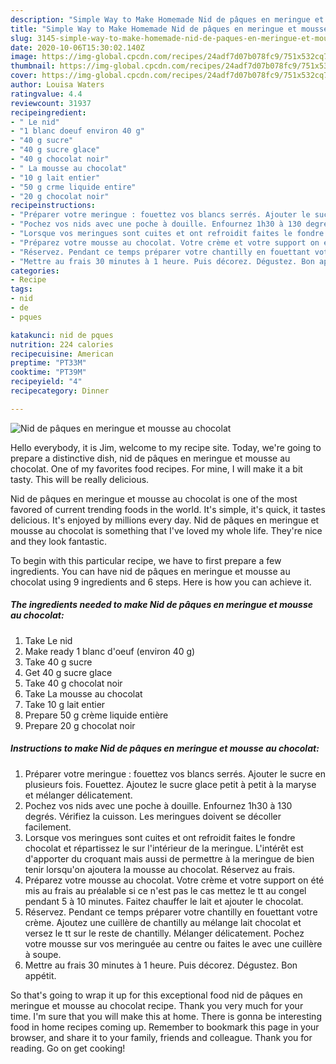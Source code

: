 ```yaml
---
description: "Simple Way to Make Homemade Nid de pâques en meringue et mousse au chocolat"
title: "Simple Way to Make Homemade Nid de pâques en meringue et mousse au chocolat"
slug: 3145-simple-way-to-make-homemade-nid-de-paques-en-meringue-et-mousse-au-chocolat
date: 2020-10-06T15:30:02.140Z
image: https://img-global.cpcdn.com/recipes/24adf7d07b078fc9/751x532cq70/nid-de-paques-en-meringue-et-mousse-au-chocolat-photo-principale-de-la-recette.jpg
thumbnail: https://img-global.cpcdn.com/recipes/24adf7d07b078fc9/751x532cq70/nid-de-paques-en-meringue-et-mousse-au-chocolat-photo-principale-de-la-recette.jpg
cover: https://img-global.cpcdn.com/recipes/24adf7d07b078fc9/751x532cq70/nid-de-paques-en-meringue-et-mousse-au-chocolat-photo-principale-de-la-recette.jpg
author: Louisa Waters
ratingvalue: 4.4
reviewcount: 31937
recipeingredient:
- " Le nid"
- "1 blanc doeuf environ 40 g"
- "40 g sucre"
- "40 g sucre glace"
- "40 g chocolat noir"
- " La mousse au chocolat"
- "10 g lait entier"
- "50 g crme liquide entire"
- "20 g chocolat noir"
recipeinstructions:
- "Préparer votre meringue : fouettez vos blancs serrés. Ajouter le sucre en plusieurs fois. Fouettez. Ajoutez le sucre glace petit à petit à la maryse et mélanger délicatement."
- "Pochez vos nids avec une poche à douille. Enfournez 1h30 à 130 degrés. Vérifiez la cuisson. Les meringues doivent se décoller facilement."
- "Lorsque vos meringues sont cuites et ont refroidit faites le fondre chocolat et répartissez le sur l&#39;intérieur de la meringue. L&#39;intérêt est d&#39;apporter du croquant mais aussi de permettre à la meringue de bien tenir lorsqu&#39;on ajoutera la mousse au chocolat. Réservez au frais."
- "Préparez votre mousse au chocolat. Votre crème et votre support on été mis au frais au préalable si ce n&#39;est pas le cas mettez le tt au congel pendant 5 à 10 minutes. Faitez chauffer le lait et ajouter le chocolat."
- "Réservez. Pendant ce temps préparer votre chantilly en fouettant votre crème. Ajoutez une cuillère de chantilly au mélange lait chocolat et versez le tt sur le reste de chantilly. Mélanger délicatement. Pochez votre mousse sur vos meringuée au centre ou faites le avec une cuillère à soupe."
- "Mettre au frais 30 minutes à 1 heure. Puis décorez. Dégustez. Bon appétit."
categories:
- Recipe
tags:
- nid
- de
- pques

katakunci: nid de pques 
nutrition: 224 calories
recipecuisine: American
preptime: "PT33M"
cooktime: "PT39M"
recipeyield: "4"
recipecategory: Dinner

---
```



![Nid de pâques en meringue et mousse au chocolat](https://img-global.cpcdn.com/recipes/24adf7d07b078fc9/751x532cq70/nid-de-paques-en-meringue-et-mousse-au-chocolat-photo-principale-de-la-recette.jpg)

Hello everybody, it is Jim, welcome to my recipe site. Today, we're going to prepare a distinctive dish, nid de pâques en meringue et mousse au chocolat. One of my favorites food recipes. For mine, I will make it a bit tasty. This will be really delicious.



Nid de pâques en meringue et mousse au chocolat is one of the most favored of current trending foods in the world. It's simple, it's quick, it tastes delicious. It's enjoyed by millions every day. Nid de pâques en meringue et mousse au chocolat is something that I've loved my whole life. They're nice and they look fantastic.


To begin with this particular recipe, we have to first prepare a few ingredients. You can have nid de pâques en meringue et mousse au chocolat using 9 ingredients and 6 steps. Here is how you can achieve it.

<!--inarticleads1-->

##### The ingredients needed to make Nid de pâques en meringue et mousse au chocolat:

1. Take  Le nid
1. Make ready 1 blanc d&#39;oeuf (environ 40 g)
1. Take 40 g sucre
1. Get 40 g sucre glace
1. Take 40 g chocolat noir
1. Take  La mousse au chocolat
1. Take 10 g lait entier
1. Prepare 50 g crème liquide entière
1. Prepare 20 g chocolat noir




<!--inarticleads2-->

##### Instructions to make Nid de pâques en meringue et mousse au chocolat:

1. Préparer votre meringue : fouettez vos blancs serrés. Ajouter le sucre en plusieurs fois. Fouettez. Ajoutez le sucre glace petit à petit à la maryse et mélanger délicatement.
1. Pochez vos nids avec une poche à douille. Enfournez 1h30 à 130 degrés. Vérifiez la cuisson. Les meringues doivent se décoller facilement.
1. Lorsque vos meringues sont cuites et ont refroidit faites le fondre chocolat et répartissez le sur l&#39;intérieur de la meringue. L&#39;intérêt est d&#39;apporter du croquant mais aussi de permettre à la meringue de bien tenir lorsqu&#39;on ajoutera la mousse au chocolat. Réservez au frais.
1. Préparez votre mousse au chocolat. Votre crème et votre support on été mis au frais au préalable si ce n&#39;est pas le cas mettez le tt au congel pendant 5 à 10 minutes. Faitez chauffer le lait et ajouter le chocolat.
1. Réservez. Pendant ce temps préparer votre chantilly en fouettant votre crème. Ajoutez une cuillère de chantilly au mélange lait chocolat et versez le tt sur le reste de chantilly. Mélanger délicatement. Pochez votre mousse sur vos meringuée au centre ou faites le avec une cuillère à soupe.
1. Mettre au frais 30 minutes à 1 heure. Puis décorez. Dégustez. Bon appétit.




So that's going to wrap it up for this exceptional food nid de pâques en meringue et mousse au chocolat recipe. Thank you very much for your time. I'm sure that you will make this at home. There is gonna be interesting food in home recipes coming up. Remember to bookmark this page in your browser, and share it to your family, friends and colleague. Thank you for reading. Go on get cooking!

